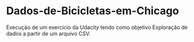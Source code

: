 # Dados-de-Bicicletas-em-Chicago
Execução de um exercício da Udacity tendo como objetivo Exploração de dados a partir de um arquivo CSV.
